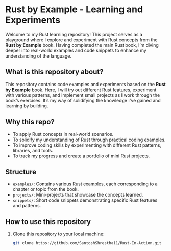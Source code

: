 # Rust by Example - Learning and Experiments

Welcome to my Rust learning repository! This project serves as a playground where I explore and experiment with Rust concepts from the **Rust by Example** book. Having completed the main Rust book, I’m diving deeper into real-world examples and code snippets to enhance my understanding of the language.

## What is this repository about?

This repository contains code examples and experiments based on the **Rust by Example** book. Here, I will try out different Rust features, experiment with various patterns, and implement small projects as I work through the book’s exercises. It’s my way of solidifying the knowledge I've gained and learning by building.

## Why this repo?

- To apply Rust concepts in real-world scenarios.
- To solidify my understanding of Rust through practical coding examples.
- To improve coding skills by experimenting with different Rust patterns, libraries, and tools.
- To track my progress and create a portfolio of mini Rust projects.

## Structure

- `examples/`: Contains various Rust examples, each corresponding to a chapter or topic from the book.
- `projects/`: Mini-projects that showcase the concepts learned.
- `snippets/`: Short code snippets demonstrating specific Rust features and patterns.

## How to use this repository

1. Clone this repository to your local machine:

   ```bash
   git clone https://github.com/SantoshShrestha11/Rust-In-Action.git
